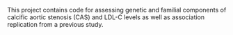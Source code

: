 This project contains code for assessing genetic and familial components of calcific aortic stenosis (CAS) and LDL-C levels as well as association replication from a previous study. 
